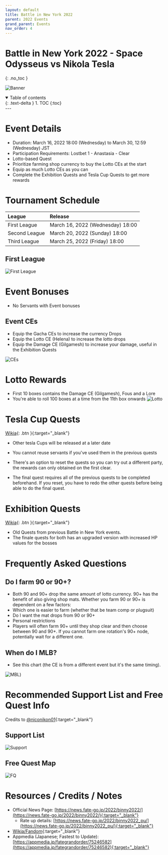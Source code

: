 ```yaml
---
layout: default
title: Battle in New York 2022
parent: 2022 Events
grand_parent: Events
nav_order: 4
---
```


# Battle in New York 2022 - Space Odysseus vs Nikola Tesla
{: .no_toc }


![Banner](https://news.fate-go.jp/wp-content/uploads/2022/binny2022_full_qkkox/top_banner.png)

<details open markdown="block">
  <summary>
    Table of contents
  </summary>
  {: .text-delta }
1. TOC
{:toc}
</details>
---

# Event Details
- Duration: March 16, 2022 18:00 (Wednesday) to March 30, 12:59 (Wednesday) JST
- Participation Requirements: Lostbet 1 - Anastasia - Clear
- Lotto-based Quest
- Prioritize farming shop currency to buy the Lotto CEs at the start
- Equip as much Lotto CEs as you can
- Complete the Exhibition Quests and Tesla Cup Quests to get more rewards

# Tournament Schedule

| League | Release |
| :-- | :-- |
| First League | March 16, 2022 (Wednesday) 18:00 |
| Second League | March 20, 2022 (Sunday) 18:00 |
| Third League | March 25, 2022 (Friday) 18:00 |

## First League
![First League](https://news.fate-go.jp/wp-content/uploads/2022/binny2022_full_qkkox/quest_01.png)

# Event Bonuses
- No Servants with Event bonuses

## Event CEs
- Equip the Gacha CEs to increase the currency Drops
- Equip the Lotto CE (Helena) to increase the lotto drops
- Equip the Damage CE (Gilgamesh) to increase your damage, useful in the Exhibition Quests

![CEs](https://news.fate-go.jp/wp-content/uploads/2022/binny2022_full_qkkox/info_howto_01.png)

# Lotto Rewards
- First 10 boxes contains the Damage CE (Gilgamesh), Fous and a Lore
- You're able to roll 100 boxes at a time from the 11th box onwards
![Lotto](https://media.discordapp.net/attachments/802752542538203147/953604183288860692/unknown.png)

# Tesla Cup Quests
[Wikia](https://fategrandorder.fandom.com/wiki/Battle_in_New_York_2022#Tesla_Cup){: .btn }{:target="_blank"}

- Other tesla Cups will be released at a later date

- You cannot reuse servants if you've used them in the previous quests
- There's an option to reset the quests so you can try out a different party, the rewards can only obtained on the first clear.
- The final quest requires all of the previous quests to be completed beforehand. If you reset, you have to redo the other quests before being able to do the final quest.

# Exhibition Quests
[Wikia](https://fategrandorder.fandom.com/wiki/Battle_in_New_York_2022#Exhibition_Quests){: .btn }{:target="_blank"}
- Old Quests from previous Battle in New York events.
- The finale quests for both has an upgraded version with increased HP values for the bosses

# Frequently Asked Questions
## Do I farm 90 or 90+?
- Both 90 and 90+ drop the same amount of lotto currency. 90+ has the benefit of also giving shop mats. Whether you farm 90 or 90+ is dependent on a few factors:
- Which one is easier to farm (whether that be team comp or plugsuit)
- Do I want the mat drops from 90 or 90+
- Personal restrictions
- Players will often farm 90+ until they shop clear and then choose between 90 and 90+. If you cannot farm one rotation's 90+ node, potentially wait for a different one.

## When do I MLB?
- See this chart (the CE is from a different event but it's the same timing).

![MBL](https://media.discordapp.net/attachments/318258807203430401/920914468911845396/unknown.png))

# Recommended Support List and Free Quest Info
Credits to [@niconikon01](https://twitter.com/niconikon01/status/1504035019018616837){:target="_blank"}

## Support List

![Support](https://pbs.twimg.com/media/FN9nHPbaUAAAat1?format=jpg&name=large)

## Free Quest Map

![FQ](https://pbs.twimg.com/media/FN9nFxnaAAYzwYT?format=jpg&name=4096x4096)

# Resources / Credits / Notes

- Official News Page: [https://news.fate-go.jp/2022/binny2022/](https://news.fate-go.jp/2022/binny2022/){:target="_blank"}
    - Rate up details: [https://news.fate-go.jp/2022/binny2022_pu/](https://news.fate-go.jp/2022/binny2022_pu/){:target="_blank"}
- [Wikia/Fandom](https://fategrandorder.fandom.com/wiki/Battle_in_New_York_2022){:target="_blank"}
- Appmedia (Japanese; Fastest to Update): [https://appmedia.jp/fategrandorder/75246582](https://appmedia.jp/fategrandorder/75246582){:target="_blank"}